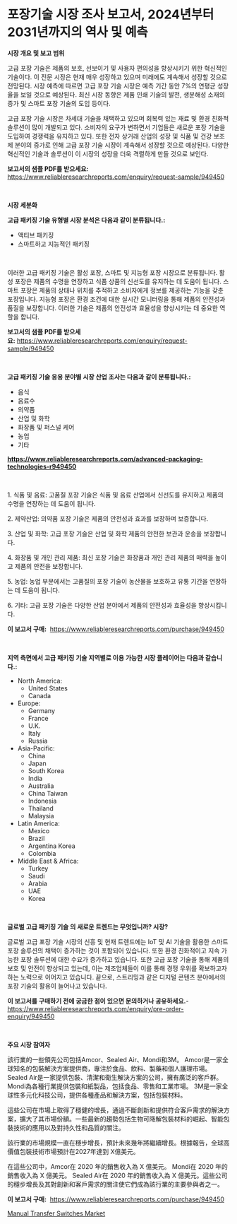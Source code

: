 <p><h1>포장기술 시장 조사 보고서, 2024년부터 2031년까지의 역사 및 예측</h1></p><p><strong>시장 개요 및 보고 범위</strong></p>
<p><p>고급 포장 기술은 제품의 보호, 선보이기 및 사용자 편의성을 향상시키기 위한 혁신적인 기술이다. 이 전문 시장은 현재 매우 성장하고 있으며 미래에도 계속해서 성장할 것으로 전망된다. 시장 예측에 따르면 고급 포장 기술 시장은 예측 기간 동안 7%의 연평균 성장율을 보일 것으로 예상된다. 최신 시장 동향은 제품 인쇄 기술의 발전, 생분해성 소재의 증가 및 스마트 포장 기술의 도입 등이다.</p><p>고급 포장 기술 시장은 차세대 기술을 채택하고 있으며 회복력 있는 재료 및 환경 친화적 솔루션이 많이 개발되고 있다. 소비자의 요구가 변하면서 기업들은 새로운 포장 기술을 도입하여 경쟁력을 유지하고 있다. 또한 전자 상거래 산업의 성장 및 식품 및 건강 보조제 분야의 증가로 인해 고급 포장 기술 시장이 계속해서 성장할 것으로 예상된다. 다양한 혁신적인 기술과 솔루션이 이 시장의 성장을 더욱 격렬하게 만들 것으로 보인다.</p></p>
<p><strong>보고서의 샘플 PDF를 받으세요:</strong> <a href="https://www.reliableresearchreports.com/enquiry/request-sample/949450">https://www.reliableresearchreports.com/enquiry/request-sample/949450</a></p>
<p>&nbsp;</p>
<p><strong>시장 세분화</strong></p>
<p><strong>고급 패키징 기술 유형별 시장 분석은 다음과 같이 분류됩니다.:</strong></p>
<p><ul><li>액티브 패키징</li><li>스마트하고 지능적인 패키징</li></ul></p>
<p>&nbsp;</p>
<p><p>이러한 고급 패키징 기술은 활성 포장, 스마트 및 지능형 포장 시장으로 분류됩니다. 활성 포장은 제품의 수명을 연장하고 식품 상품의 신선도를 유지하는 데 도움이 됩니다. 스마트 포장은 제품의 상태나 위치를 추적하고 소비자에게 정보를 제공하는 기능을 갖춘 포장입니다. 지능형 포장은 환경 조건에 대한 실시간 모니터링을 통해 제품의 안전성과 품질을 보장합니다. 이러한 기술은 제품의 안전성과 효율성을 향상시키는 데 중요한 역할을 합니다.</p></p>
<p><strong>보고서의 샘플 PDF를 받으세요:</strong>&nbsp;<a href="https://www.reliableresearchreports.com/enquiry/request-sample/949450">https://www.reliableresearchreports.com/enquiry/request-sample/949450</a></p>
<p>&nbsp;</p>
<p><strong> 고급 패키징 기술 응용 분야별 시장 산업 조사는 다음과 같이 분류됩니다.:</strong></p>
<p><ul><li>음식</li><li>음료수</li><li>의약품</li><li>산업 및 화학</li><li>화장품 및 퍼스널 케어</li><li>농업</li><li>기타</li></ul></p>
<p><strong><a href="https://www.reliableresearchreports.com/advanced-packaging-technologies-r949450">https://www.reliableresearchreports.com/advanced-packaging-technologies-r949450</a></strong></p>
<p>&nbsp;</p>
<p><p>1. 식품 및 음료: 고품질 포장 기술은 식품 및 음료 산업에서 신선도를 유지하고 제품의 수명을 연장하는 데 도움이 됩니다.</p><p>2. 제약산업: 의약품 포장 기술은 제품의 안전성과 효과를 보장하며 보증합니다.</p><p>3. 산업 및 화학: 고급 포장 기술은 산업 및 화학 제품의 안전한 보관과 운송을 보장합니다.</p><p>4. 화장품 및 개인 관리 제품: 최신 포장 기술은 화장품과 개인 관리 제품의 매력을 높이고 제품의 안전을 보장합니다.</p><p>5. 농업: 농업 부문에서는 고품질의 포장 기술이 농산물을 보호하고 유통 기간을 연장하는 데 도움이 됩니다.</p><p>6. 기타: 고급 포장 기술은 다양한 산업 분야에서 제품의 안전성과 효율성을 향상시킵니다.</p></p>
<p><strong>이 보고서 구매:</strong>&nbsp; <a href="https://www.reliableresearchreports.com/purchase/949450">https://www.reliableresearchreports.com/purchase/949450</a></p>
<p>&nbsp;</p>
<p><strong>지역 측면에서 고급 패키징 기술 지역별로 이용 가능한 시장 플레이어는 다음과 같습니다.:</strong></p>
<p><ul>
    <li>
        North America:
        <ul>
            <li>United States</li>
            <li>Canada</li>
        </ul>
    </li>
    <li>
        Europe:
        <ul>
            <li>Germany</li>
            <li>France</li>
            <li>U.K.</li>
            <li>Italy</li>
            <li>Russia</li>
        </ul>
    </li>
    <li>
        Asia-Pacific:
        <ul>
            <li>China</li>
            <li>Japan</li>
            <li>South Korea</li>
            <li>India</li>
            <li>Australia</li>
            <li>China Taiwan</li>
            <li>Indonesia</li>
            <li>Thailand</li>
            <li>Malaysia</li>
        </ul>
    </li>
    <li>
        Latin America:
        <ul>
            <li>Mexico</li>
            <li>Brazil</li>
            <li>Argentina Korea</li>
            <li>Colombia</li>
        </ul>
    </li>
    <li>
        Middle East & Africa:
        <ul>
            <li>Turkey</li>
            <li>Saudi</li>
            <li>Arabia</li>
            <li>UAE</li>
            <li>Korea</li>
        </ul>
    </li>
    </ul></p>
<p>&nbsp;</p>
<p><strong>글로벌 고급 패키징 기술 의 새로운 트렌드는 무엇입니까? 시장?</strong></p>
<p><p>글로벌 고급 포장 기술 시장의 신흥 및 현재 트렌드에는 IoT 및 AI 기술을 활용한 스마트 포장 솔루션의 채택이 증가하는 것이 포함되어 있습니다. 또한 환경 친화적이고 지속 가능한 포장 솔루션에 대한 수요가 증가하고 있습니다. 또한 고급 포장 기술을 통해 제품의 보호 및 안전이 향상되고 있는데, 이는 제조업체들이 이를 통해 경쟁 우위를 확보하고자 하는 노력으로 이어지고 있습니다. 끝으로, 스트리밍과 같은 디지털 콘텐츠 분야에서의 포장 기술의 활용이 늘어나고 있습니다.</p></p>
<p><strong>이 보고서를 구매하기 전에 궁금한 점이 있으면 문의하거나 공유하세요.</strong>- <a href="https://www.reliableresearchreports.com/enquiry/pre-order-enquiry/949450">https://www.reliableresearchreports.com/enquiry/pre-order-enquiry/949450</a></p>
<p>&nbsp;</p>
<p><strong>주요 시장 참여자</strong></p>
<p><p>該行業的一些領先公司包括Amcor、Sealed Air、Mondi和3M。 Amcor是一家全球知名的包裝解決方案提供商，專注於食品、飲料、製藥和個人護理市場。 Sealed Air是一家提供包裝、清潔和衛生解決方案的公司，擁有廣泛的客戶群。 Mondi為各種行業提供包裝和紙製品，包括食品、零售和工業市場。 3M是一家全球性多元化科技公司，提供各種產品和解決方案，包括包裝材料。</p><p>這些公司在市場上取得了穩健的增長，通過不斷創新和提供符合客戶需求的解決方案，擴大了其市場份額。一些最新的趨勢包括生物可降解包裝材料的崛起、智能包裝技術的應用以及對持久性和品質的關注。</p><p>該行業的市場規模一直在穩步增長，預計未來幾年將繼續增長。根據報告，全球高價值包裝技術市場預計在2027年達到 X億美元。</p><p>在這些公司中，Amcor在 2020 年的銷售收入為 X 億美元。 Mondi在 2020 年的銷售收入為 X 億美元。 Sealed Air在 2020 年的銷售收入為 X 億美元。這些公司的穩步增長及其對創新和客戶需求的關注使它們成為該行業的主要參與者之一。</p></p>
<p><strong>이 보고서 구매:</strong>&nbsp;&nbsp;<a href="https://www.reliableresearchreports.com/purchase/949450">https://www.reliableresearchreports.com/purchase/949450</a></p>
<p><p><a href="https://github.com/PeterParrish5/Market-Research-Report-List-4/blob/main/manual-transfer-switches-market.md">Manual Transfer Switches Market</a></p></p>